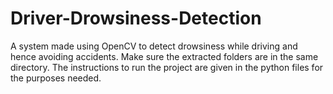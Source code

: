 # Driver-Drowsiness-Detection
A system made using OpenCV to detect drowsiness while driving and hence avoiding accidents. 
Make sure the extracted folders are in the same directory.
The instructions to run the project are given in the python files for the purposes needed.
